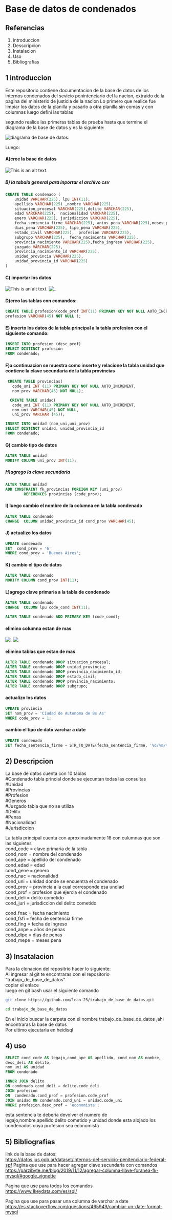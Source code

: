 # Base de datos de condenados
## Referencias 
  1) introduccion    
  2) Desscripcion    
  3) Instalacion    
  4) Uso     
  5) Bibliografias   
     
## 1 introduccion
Este repositorio contiene documentacion de la base de datos de los internos condenados  del sevicio penintenciario del la nacion,
extraido de la pagina del  ministerio de  justicia  de la nacion
Lo primero que realice fue limpiar los datos de la planilla y pasarlo
a otra planilla sin comas y con columnas
luego defini las tablas

segundo realice las primeras tablas de prueba
hasta que termine el diagrama
de la base de datos y es la siguiente:

![diagrama de base de datos.](https://github.com/lean-23/trabajo_de_base_de_datos/blob/main/diagrama_bd.png)

Luego:
#### A)cree la base de datos
![This is an alt text.](https://github.com/lean-23/trabajo_de_base_de_datos/blob/main/tp-1.png)

##### B) la tabala general para inportar el archivo csv
```sql
CREATE TABLE condenado (
	unidad VARCHAR(225), lpu INT(11),
	apellido VARCHAR(225) ,nombre VARCHAR(225),
	situacion_procesal VARCHAR(225),delito VARCHAR(225),
	edad VARCHAR(225),	nacionalidad VARCHAR(225),
	enero VARCHAR(225), jurisdiccion VARCHAR(225),
	fecha_sentencia_firme VARCHAR(225), anios_pena VARCHAR(225),meses_penas VARCHAR(225),
	dias_pena VARCHAR(225),	tipo_pena VARCHAR(225),
	estado_civil VARCHAR(225),	profesion VARCHAR(225),
	subgrupo VARCHAR(225),	fecha_nacimiento VARCHAR(225),
	provincia_nacimiento VARCHAR(225),fecha_ingreso VARCHAR(225),
	juzgado VARCHAR(225),
	provincia_nacimiento_id VARCHAR(225),
	unidad_provincia VARCHAR(225),
	unidad_provincia_id VARCHAR(225) 
)
```
#### C) importar los datos
![This is an alt text.](https://github.com/lean-23/trabajo_de_base_de_datos/blob/main/imoirtar%20csv.png) 
![. ](https://github.com/lean-23/trabajo_de_base_de_datos/blob/main/importar%20datos.png).

#### D)creo las tablas con comandos:
``` sql
CREATE TABLE profesion(code_prof INT(11) PRIMARY KEY NOT NULL AUTO_INCREMENT,
profesion VARCHAR(45) NOT NULL );
```
#### E) inserto los datos de la tabla principal a la tabla profesion con el siguiente comando:
``` sql
INSERT INTO profesion (desc_prof)
SELECT DISTINCT profesión
FROM condenado;
```
#### F)a continuacion se muestra como inserte y relacione la tabla unidad que contiene la clave secundaria de la tabla provincias
``` sql
 CREATE TABLE provincias(
   code_uni INT (11) PRIMARY KEY NOT NULL AUTO_INCREMENT,
   nom_prov VARCHAR(45) NOT NULL);
```
```sql
  CREATE TABLE unidad(
   code_uni INT (11) PRIMARY KEY NOT NULL AUTO_INCREMENT,
   nom_uni VARCHAR(45) NOT NULL,
   uni_prov VARCHAR (45));
```
``` sql
INSERT INTO unidad (nom_uni,uni_prov)
SELECT DISTINCT unidad, unidad_provincia_id
FROM condenado;
```
#### G) cambio tipo de datos
```sql
ALTER TABLE unidad 
MODIFY COLUMN uni_prov INT(11);
```
##### H)agrego la clave secundaria
```sql
ALTER TABLE unidad
ADD CONSTRAINT fk_provincias FOREIGN KEY (uni_prov)
        REFERENCES provincias (code_prov);
```

#### I) luego cambio el nombre de la columna en la tabla condenado
```sql
ALTER TABLE condenado 
CHANGE  COLUMN unidad_provincia_id cond_prov VARCHAR(45);
```
#### J) actualizo los datos
```sql
UPDATE condenado
SET  cond_prov = '6'
WHERE cond_prov = 'Buenos Aires';
```
#### K) cambio el tipo de datos
```sql
ALTER TABLE condenado 
MODIFY COLUMN cond_prov INT(11);
```

#### L)agrego clave primaria a la tabla de condenado
```sql
ALTER TABLE condenado 
CHANGE  COLUMN lpu code_cond INT(11);

ALTER TABLE condenado ADD PRIMARY KEY (code_cond);
```
#### elimino columna estan de mas
![. ](https://github.com/lean-23/trabajo_de_base_de_datos/blob/main/borrar_columna.png)
![. ](https://github.com/lean-23/trabajo_de_base_de_datos/blob/main/borrar_columna1.png)

#### elimino tablas que estan de mas
```sql
ALTER TABLE condenado DROP situacion_procesal;
ALTER TABLE condenado DROP unidad_provincia;
ALTER TABLE condenado DROP provincia_nacimiento_id;
ALTER TABLE condenado DROP estado_civil;
ALTER TABLE condenado DROP provincia_nacimiento;
ALTER TABLE condenado DROP subgrupo;
```
#### actualizo los datos
```sql
UPDATE provincia
SET nom_prov = 'Ciudad de Autonoma de Bs As'
WHERE code_prov = 1;
```
#### cambio el tipo de dato varchar a date
```sql
UPDATE condenado
SET fecha_sentencia_firme = STR_TO_DATE(fecha_sentencia_firme, '%d/%m/%Y');
```
## 2) Descripcion      

La base de datos cuenta con 10 tablas    
#Condenado tabla princial donde se ejecuntan todas las consultas           
#Unidad        
#Provincias        
#Profesion          
#Generos           
#Juzgado tabla que no se utiliza      
#Delito        
#Penas       
#Nacionalidad        
#Jurisdiccion      
       

La tabla principal cuenta con aproximadamente 18 con culumnas que son las siguietes  
cond_code = clave primaria de la tabla    
cond_nom = nombre del condenado      
cond_ape = apellido del condenado  
cond_edad = edad    
cond_gene = genero  
cond_nac = nacionalidad   
cond_uni = unidad donde se encuentra el condenado    
cond_prov = provincia a la cual corresponde esa undiad     
cond_prof = profesion que ejercia el condenado   
cond_deli  = delito cometido     
cond_juri = jurisdiccion del delito cometido 

cond_fnac = fecha nacimiento    
cond_fsfi = fecha de sentencia firme    
cond_fing = fecha de ingreso    
cond_anpe = años de penas      
cond_dipe = dias de penas       
cond_mepe = meses pena       

## 3) Insatalacion
Para la clonacion del repositrio hacer lo siguiente:    
Al ingresar al git te encontraras con el repositorio "trabajo_de_base_de_datos"  
copiar  el enlace  
luego en git bash usar el siguiente comando
``` bash
git clone https://github.com/lean-23/trabajo_de_base_de_datos.git
```

```bash
cd trabajo_de_base_de_datos
```
En el inicio buscar la carpeta con el nombre trabajo_de_base_de_datos ,ahi encontraras la base de datos    
Por ultimo ejecutarla en heidisql
## 4) uso 
 ```sql
SELECT cond_code AS legajo,cond_ape AS apellido, cond_nom AS nombre, 
desc_deli AS delito,
nom_uni AS unidad 
FROM condenado

INNER JOIN delito
ON condenado.cond_deli = delito.code_deli
JOIN profesion
ON  condenado.cond_prof = profesion.code_prof
JOIN unidad ON condenado.cond_uni = unidad.code_uni
WHERE profesion.desc_prof = 'economista';
```
esta sentencia te deberia devolver el numero de legajo,nombre,apellido,delito cometido y unidad donde esta alojado los condenados cuya profesion sea economista

## 5) Bibliografias 
link de la base de datos:   
https://datos.jus.gob.ar/dataset/internos-del-servicio-penitenciario-federal-spf
Pagina que use para hacer agregar clave secundaria con comandos      
https://parzibyte.me/blog/2019/11/12/agregar-columna-llave-foranea-fk-mysql/#google_vignette   
  
Pagina que use para todos los comandos   
https://www.1keydata.com/es/sql/     

Pagina que use para pasar una columna de varchar a date   
https://es.stackoverflow.com/questions/465949/cambiar-un-date-format-mysql



